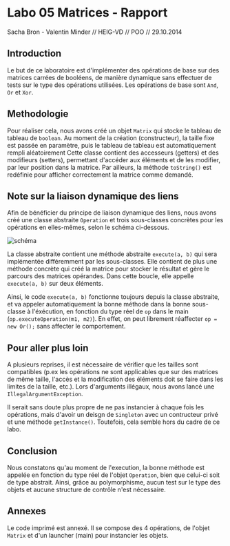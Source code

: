 Labo 05 Matrices - Rapport
==========================

Sacha Bron - Valentin Minder // HEIG-VD // POO // 29.10.2014

Introduction
-------
Le but de ce laboratoire est d'implémenter des opérations de base sur des matrices carrées de booléens, de manière dynamique sans effectuer de tests sur le type des opérations utilisées. Les opérations de base sont `And`, `Or` et `Xor`.

Methodologie
-------
Pour réaliser cela, nous avons créé un objet `Matrix` qui stocke le tableau de tableau de `boolean`. Au moment de la création (constructeur), la taille fixe est passée en paramètre, puis le tableau de tableau est automatiquement rempli aléatoirement Cette classe contient des accesseurs (getters) et des modifieurs (setters), permettant d'accéder aux éléments et de les modifier, par leur position dans la matrice. Par ailleurs, la méthode `toString()` est redéfinie pour afficher correctement la matrice comme demandé.

Note sur la liaison dynamique des liens
-------
Afin de bénéficier du principe de liaison dynamique des liens, nous avons créé une classe abstraite `Operation` et trois sous-classes concrètes pour les opérations en elles-mêmes, selon le schéma ci-dessous. 

![schéma](https://raw.githubusercontent.com/BinaryBrain/POO/master/05%20Matrices/operationstruct.png?token=AFPQ795F6Jw9y2gTZM2guJEDlYIB4yNcks5UV58SwA%3D%3D "Schéma d'héritage des opérations")

La classe abstraite contient une méthode abstraite `execute(a, b)` qui sera implémentée différemment par les sous-classes. Elle contient de plus une méthode concrète qui créé la matrice pour stocker le résultat et gère le parcours des matrices opérandes. Dans cette boucle, elle appelle `execute(a, b)` sur deux éléments.

Ainsi, le code `execute(a, b)` fonctionne toujours depuis la classe abstraite, et va appeler automatiquement la bonne méthode dans la bonne sous-classe à l'éxécution, en fonction du type réel de `op` dans le main (`op.executeOperation(m1, m2)`). En effet, on peut librement réaffecter `op = new Or();` sans affecter le comportement.

Pour aller plus loin
-----
A plusieurs reprises, il est nécessaire de vérifier que les tailles sont compatibles (p.ex les opérations ne sont applicables que sur des matrices de même taille, l'accès et la modification des éléments doit se faire dans les limites de la taille, etc.). Lors d'arguments illégaux, nous avons lancé une `IllegalArgumentException`.

Il serait sans doute plus propre de ne pas instancier à chaque fois les opérations, mais d'avoir un deisgn de `Singleton` avec un contructeur privé et une méthode `getInstance()`. Toutefois, cela semble hors du cadre de ce labo.

Conclusion
-----
Nous constatons qu'au moment de l'execution, la bonne méthode est appelée en fonction du type réel de l'objet `Operation`, bien que celui-ci soit de type abstrait. Ainsi, grâce au polymorphisme, aucun test sur le type des objets et aucune structure de contrôle n'est nécessaire.

Annexes
-----
Le code imprimé est annexé. Il se compose des 4 opérations, de l'objet `Matrix` et d'un launcher (main) pour instancier les objets.
